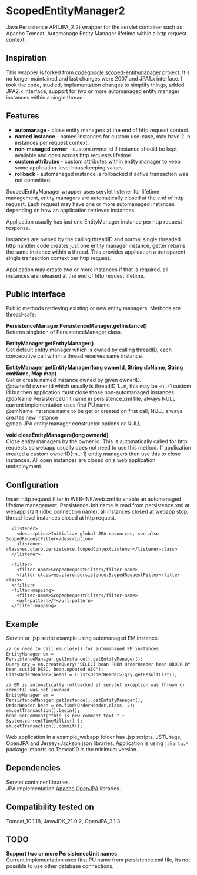 ScopedEntityManager2
======================
Java Persistence API(JPA_2.2) wrapper for the servlet container such as Apache Tomcat.
Automanage Entity Manager lifetime within a http request context.

Inspiration
-----------
This wrapper is forked from [codegoogle scoped-entitymanager](https://code.google.com/p/scoped-entitymanager) project.
It's no longer maintained and last changes were 2007 and JPA1.x interface. I took the code, studied,
implementation changes to simplify things, added JPA2.x interface, support for two or more automanaged
entity manager instances within a single thread.

Features
--------
- **automanage** - close entity managers at the end of http request context.
- **named instance** - named instances for custom use-case, may have 2..n instances per request context.
- **non-managed owner** - custom owner id if instance should be kept available and open across http requests lifetime.
- **custom attributes** - custom attributes within entity manager to keep some application-level housekeeping values.
- **rollback** - automanaged instance is rollbacked if active transaction was not committed.

ScopedEntityManager wrapper uses servlet listener for lifetime management,
entity managers are automatically closed at the end of http request. Each request may
have one or more automanaged instances depending on how an application retrieves instances.

Application usually has just one EntityManager instance per http request-response.

Instances are owned by the calling threadID and normal single threaded http handler code
creates just one entity manager instance, getter returns the same instance within a thread.
This provides application a transparent single transaction context per http request.

Application may create two or more instances if that is required, all instances are
released at the end of http request lifetime.

Public interface
-----------------
Public methods retrieving existing or new entity managers. Methods are thread-safe.

**PersistenceManager PersistenceManager.getInstance()**<br/>
Returns singleton of PersistenceManager class.

**EntityManager getEntityManager()**<br/>
Get default entity manager which is owned by calling threadID, each 
concecutive call within a thread receives same instance.

**EntityManager getEntityManager(long ownerId, String dbName, String emName, Map map)**<br/>
Get or create named instance owned by given ownerID.<br/>
@ownerId  owner id which usually is threadID 1...n, this may be -n..-1 custom id but
          then application must close those non-automanaged instances. <br/>
@dbName   PersistenceUnit name in persistence.xml file, always NULL current implementation uses first PU name<br/>
@emName   instance name to be get or created on first call, NULL always creates new instance<br/>
@map      JPA entity manager constructor options or NULL<br/>

**void closeEntityManagers(long ownerId)**<br/>
Close entity managers by the owner id. This is automatically called for http requests
so webapp usually does not need to use this method.
If application created a custom ownerID(-n..-1) entity managers then use this to close instances.
All open instances are closed on a web application undeployment.

Configuration
-------------
Insert http request filter in WEB-INF/web.xml to enable an automanaged lifetime management.
 PersistenceUnit name is read from persistence.xml at webapp start (jdbc connection name),
all instances closed at webapp stop, thread-level instances closed at http request.

```
  <listener>
    <description>Initialize global JPA resources, see also ScopedRequestFilter</description>
    <listener-class>es.claro.persistence.ScopedContextListener</listener-class>
  </listener>
  
  <filter>
    <filter-name>ScopedRequestFilter</filter-name>
    <filter-class>es.claro.persistence.ScopedRequestFilter</filter-class>
  </filter>
  <filter-mapping>
    <filter-name>ScopedRequestFilter</filter-name>
    <url-pattern>/*</url-pattern>
  </filter-mapping>
```

Example
-------
Servlet or .jsp script example using automanaged EM instance.
```
// no need to call em.close() for automanaged EM instances
EntityManager em = PersistenceManager.getInstance().getEntityManager();
Query qry = em.createQuery("SELECT bean FROM OrderHeader bean ORDER BY bean.custId DESC, bean.updated ASC");
List<OrderHeader> beans = (List<OrderHeader>)qry.getResultList();
- - - 
// EM is automatically rollbacked if servlet exception was thrown or commit() was not invoked
EntityManager em = PersistenceManager.getInstance().getEntityManager();
OrderHeader bean = em.find(OrderHeader.class, 2);
em.getTransaction().begin();
bean.setComment("this is new comment text " + System.currentTimeMillis() );
em.getTransaction().commit();
```

Web application in a example_webapp folder has .jsp scripts, JSTL tags, OpenJPA and
Jersey+Jackson json libraries.
Application is using `jakarta.*` package imports so Tomcat10 is the minimum version.

Dependencies
------------
Servlet container libraries.<br/>
JPA implementation [Apache OpenJPA](http://openjpa.apache.org/) libraries.<br/>

Compatibility tested on
-----------------------
Tomcat_10.1.18, JavaJDK_21.0.2, OpenJPA_3.1.3<br/>

TODO
----
**Support two or more PersistenceUnit names**<br/>
Current implementation uses first PU name from persistence.xml file, its not possible to
use other database connections.
